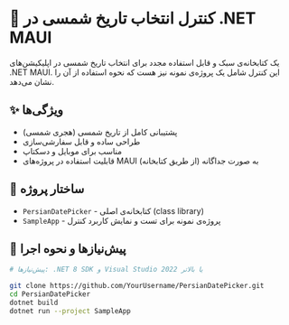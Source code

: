 # 📅 کنترل انتخاب تاریخ شمسی در .NET MAUI

یک کتابخانه‌ی سبک و قابل استفاده مجدد برای انتخاب تاریخ شمسی در اپلیکیشن‌های .NET MAUI. این کنترل شامل یک پروژه‌ی نمونه نیز هست که نحوه استفاده از آن را نشان می‌دهد.

## ✨ ویژگی‌ها

- پشتیبانی کامل از تاریخ شمسی (هجری شمسی)
- طراحی ساده و قابل سفارشی‌سازی
- مناسب برای موبایل و دسکتاپ
- قابلیت استفاده در پروژه‌های MAUI به صورت جداگانه (از طریق کتابخانه)

## 🧱 ساختار پروژه

- `PersianDatePicker` - کتابخانه‌ی اصلی (class library)
- `SampleApp` - پروژه‌ی نمونه برای تست و نمایش کاربرد کنترل

## 🔧 پیش‌نیازها و نحوه اجرا

```bash
# پیش‌نیازها: .NET 8 SDK و Visual Studio 2022 یا بالاتر

git clone https://github.com/YourUsername/PersianDatePicker.git
cd PersianDatePicker
dotnet build
dotnet run --project SampleApp
